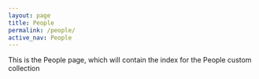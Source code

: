 ```yaml
---
layout: page
title: People
permalink: /people/
active_nav: People
---
```


This is the People page, which will contain the index for the People custom collection

